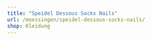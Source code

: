 ```yaml
---
title: "Speidel Dessous Socks Nails"
url: /moessingen/speidel-dessous-socks-nails/
shop: Kleidung
---
```


